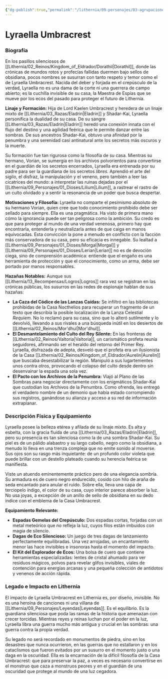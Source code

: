 ```yaml
---
{"dg-publish":true,"permalink":"/lithernia/09-personajes/03-agrupaciones/casa-umbracrest/lyraella-umbracrest/","tags":["lithernia","personajes","Casa Noble","Eldrador","espía","elfo"]}
---
```


# Lyraella Umbracrest

### Biografía

En los pasillos silenciosos de [[Lithernia/02_Reinos/Kingdom_of_Eldrador/Dorathil\|Dorathil]], donde las crónicas de mundos rotos y profecías fallidas duermen bajo sellos de obsidiana, pocos nombres se susurran con tanto respeto y temor como el de Lyraella Umbracrest. Nacida del deber y forjada en el crepúsculo de la verdad, Lyraella no es una dama de la corte ni una guerrera de campo abierto; es la cuchilla invisible de su casa, la Maestra de Espías que se mueve por los ecos del pasado para proteger el futuro de Lithernia.

**Linaje y Formación:**
Hija de Lord Kaelen Umbracrest y heredera de un linaje mixto de [[Lithernia/03_Razas/Eladrin\|Eladrin]] y Shadar-Kai, Lyraella personifica la dualidad de su casa. De su sangre [[Lithernia/03_Razas/Eladrin\|Eladrin]] heredó una conexión innata con el flujo del destino y una agilidad feérica que le permite danzar entre las sombras. De sus ancestros Shadar-Kai, obtuvo una afinidad por la penumbra y una serenidad casi antinatural ante los secretos más oscuros y la muerte.

Su formación fue tan rigurosa como la filosofía de su casa. Mientras su hermano, Vorian, se sumergía en los archivos polvorientos para convertirse en el guardián de los secretos encerrados, Lyraella era entrenada por su padre para ser la guardiana de los secretos *libres*. Aprendió el arte del sigilo, el disfraz, la manipulación y el veneno, pero también a leer las cicatrices del mundo: a interpretar las ruinas dejadas por el [[Lithernia/09_Personajes/01_Dioses/Lilium\|Lilium]], a rastrear el rastro de un culto olvidado y a sentir la resonancia de un poder que busca despertar.

**Motivaciones y Filosofía:**
Lyraella no comparte el pesimismo absoluto de su hermano Vorian, quien cree que todo conocimiento prohibido debe ser sellado para siempre. Ella es una pragmática. Ha visto de primera mano cómo la ignorancia puede ser tan peligrosa como la ambición. Su credo es que para proteger al mundo de una verdad venenosa, primero hay que encontrarla, entenderla y neutralizarla antes de que caiga en manos equivocadas. Esta convicción la pone a menudo en conflicto con la facción más conservadora de su casa, pero su eficacia es innegable. Su lealtad a [[Lithernia/09_Personajes/01_Dioses/Morgal\|Morgal]] y [[Lithernia/09_Personajes/01_Dioses/Lerian\|Lerian]] no es de devoción ciega, sino de comprensión académica: entiende que el engaño es una herramienta de protección y que el conocimiento, como un arma, debe ser portado por manos responsables.

**Hazañas Notables:**
Aunque sus [[Lithernia/13_Recompensas/Logros\|Logros]] rara vez se registran en las crónicas públicas, los susurros en las redes de espionaje hablan de sus hazañas:
*   **La Caza del Códice de las Lanzas Caídas:** Se infiltró en las bibliotecas prohibidas de la Casa Nocthelios para recuperar un fragmento de un texto que describía la posible localización de la Lanza Celestial *Requiem*. No lo reclamó para su casa, sino que lo alteró sutilmente y lo devolvió, llevando a sus rivales a una búsqueda inútil en los desiertos de [[Lithernia/02_Reinos/Mor'dhul\|Mor'dhul]].
*   **El Desmantelamiento del Culto del Rey Silente:** En las fronteras de [[Lithernia/02_Reinos/Valtoria\|Valtoria]], un carismático profeta reunía seguidores, afirmando ser el heraldo del retorno del Primer Rey. Lyraella, disfrazada de adepta, desveló que el profeta era un ilusionista de la Casa [[Lithernia/02_Reinos/Kingdom_of_Eldrador/Aurelin\|Aurelin]] que buscaba desestabilizar la región. Manipuló a sus lugartenientes unos contra otros, provocando el colapso del culto desde dentro sin desenvainar la espada una sola vez.
*   **El Pacto con los Archivos de la Penumbra:** Viajó al Plano de las Sombras para negociar directamente con los enigmáticos Shadar-Kai que custodian los Archivos de la Penumbra. Como ofrenda, les entregó el verdadero nombre de un demonio que había estado corrompiendo sus registros, ganándose su alianza y acceso a su red de información extraplanar.

### Descripción Física y Equipamiento

Lyraella posee la belleza etérea y afilada de su linaje mixto. Es alta y esbelta, con la gracia fluida de una [[Lithernia/03_Razas/Eladrin\|Eladrin]], pero su presencia es tan silenciosa como la de una sombra Shadar-Kai. Su piel es de un pálido alabastro y su largo cabello, negro como la obsidiana, a menudo lo lleva en una trenza compleja que no emite sonido al moverse. Sus ojos son su rasgo más inquietante: de un profundo color violeta que puede brillar con un destello plateado cuando su herencia feérica se manifiesta.

Viste un atuendo eminentemente práctico pero de una elegancia sombría. Su armadura es de cuero negro endurecido, cosido con hilo de araña de seda encantado para anular el ruido. Sobre ella, lleva una capa de terciopelo índigo, el color de su casa, cuyo interior parece absorber la luz. No usa joyas, a excepción de un anillo de sello de obsidiana en su dedo índice con el emblema de la Casa Umbracrest.

**Equipamiento Relevante:**
*   **Espadas Gemelas del Crepúsculo:** Dos espadas cortas, forjadas con un metal meteórico que no refleja la luz, cuyos filos están imbuidos con magia de silencio.
*   **Dagas de Eco Silencioso:** Un juego de tres dagas de lanzamiento perfectamente equilibradas. Una vez arrojadas, un encantamiento menor las hace invisibles e insonoras hasta el momento del impacto.
*   **El Kit del Explorador de Ecos:** Una bolsa de cuero que contiene herramientas especializadas: lentes de cristal ahumado para ver residuos mágicos, polvos para revelar glifos invisibles, viales de contención para energías arcanas y una pequeña colección de antídotos y venenos de acción rápida.

### Legado e Impacto en Lithernia

El impacto de Lyraella Umbracrest en Lithernia es, por diseño, invisible. No es una heroína de canciones ni una villana de [[Lithernia/09_Personajes/Leyendas\|Leyendas]]. Es el equilibrio. Es la guardiana silenciosa que poda las ramas de la historia que amenazan con crecer torcidas. Mientras reyes y reinas luchan por el poder en la luz, Lyraella libra una guerra mucho más antigua y crucial en las sombras: una guerra contra la propia verdad.

Su legado no será recordado en monumentos de piedra, sino en los desastres que nunca ocurrieron, en las guerras que no estallaron y en los cataclismos que fueron evitados por un susurro en el momento justo o una daga en la oscuridad. Ella es la encarnación de la difícil filosofía de la Casa Umbracrest: que para preservar la paz, a veces es necesario convertirse en el monstruo que caza a monstruos peores y en el guardián de una oscuridad que protege al mundo de una luz cegadora.
